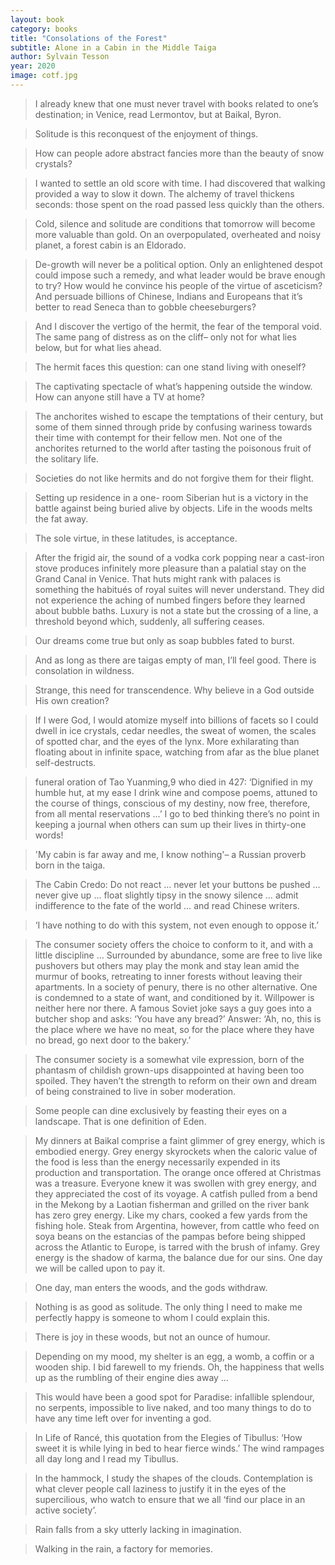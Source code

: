 ```yaml
---
layout: book
category: books
title: "Consolations of the Forest"
subtitle: Alone in a Cabin in the Middle Taiga
author: Sylvain Tesson
year: 2020
image: cotf.jpg
---
```

> I already knew that one must never travel with books related to one’s destination; in Venice, read Lermontov, but at Baikal, Byron.

> Solitude is this reconquest of the enjoyment of things.

> How can people adore abstract fancies more than the beauty of snow crystals?

> I wanted to settle an old score with time. I had discovered that walking provided a way to slow it down. The alchemy of travel thickens seconds: those spent on the road passed less quickly than the others.

> Cold, silence and solitude are conditions that tomorrow will become more valuable than gold. On an overpopulated, overheated and noisy planet, a forest cabin is an Eldorado.

> De-growth will never be a political option. Only an enlightened despot could impose such a remedy, and what leader would be brave enough to try? How would he convince his people of the virtue of asceticism? And persuade billions of Chinese, Indians and Europeans that it’s better to read Seneca than to gobble cheeseburgers?

> And I discover the vertigo of the hermit, the fear of the temporal void. The same pang of distress as on the cliff– only not for what lies below, but for what lies ahead.

> The hermit faces this question: can one stand living with oneself?

> The captivating spectacle of what’s happening outside the window. How can anyone still have a TV at home?

> The anchorites wished to escape the temptations of their century, but some of them sinned through pride by confusing wariness towards their time with contempt for their fellow men. Not one of the anchorites returned to the world after tasting the poisonous fruit of the solitary life.

> Societies do not like hermits and do not forgive them for their flight.

> Setting up residence in a one- room Siberian hut is a victory in the battle against being buried alive by objects. Life in the woods melts the fat away.

> The sole virtue, in these latitudes, is acceptance.

> After the frigid air, the sound of a vodka cork popping near a cast-iron stove produces infinitely more pleasure than a palatial stay on the Grand Canal in Venice. That huts might rank with palaces is something the habitués of royal suites will never understand. They did not experience the aching of numbed fingers before they learned about bubble baths. Luxury is not a state but the crossing of a line, a threshold beyond which, suddenly, all suffering ceases.

> Our dreams come true but only as soap bubbles fated to burst.

> And as long as there are taigas empty of man, I’ll feel good. There is consolation in wildness.

> Strange, this need for transcendence. Why believe in a God outside His own creation?

> If I were God, I would atomize myself into billions of facets so I could dwell in ice crystals, cedar needles, the sweat of women, the scales of spotted char, and the eyes of the lynx. More exhilarating than floating about in infinite space, watching from afar as the blue planet self-destructs.

> funeral oration of Tao Yuanming,9 who died in 427: ‘Dignified in my humble hut, at my ease I drink wine and compose poems, attuned to the course of things, conscious of my destiny, now free, therefore, from all mental reservations …’ I go to bed thinking there’s no point in keeping a journal when others can sum up their lives in thirty-one words!

> 'My cabin is far away and me, I know nothing'– a Russian proverb born in the taiga.

> The Cabin Credo: Do not react … never let your buttons be pushed … never give up … float slightly tipsy in the snowy silence … admit indifference to the fate of the world … and read Chinese writers.

> ‘I have nothing to do with this system, not even enough to oppose it.’

> The consumer society offers the choice to conform to it, and with a little discipline … Surrounded by abundance, some are free to live like pushovers but others may play the monk and stay lean amid the murmur of books, retreating to inner forests without leaving their apartments. In a society of penury, there is no other alternative. One is condemned to a state of want, and conditioned by it. Willpower is neither here nor there. A famous Soviet joke says a guy goes into a butcher shop and asks: ‘You have any bread?’ Answer: ‘Ah, no, this is the place where we have no meat, so for the place where they have no bread, go next door to the bakery.’

> The consumer society is a somewhat vile expression, born of the phantasm of childish grown-ups disappointed at having been too spoiled. They haven’t the strength to reform on their own and dream of being constrained to live in sober moderation.

> Some people can dine exclusively by feasting their eyes on a landscape. That is one definition of Eden.

> My dinners at Baikal comprise a faint glimmer of grey energy, which is embodied energy. Grey energy skyrockets when the caloric value of the food is less than the energy necessarily expended in its production and transportation. The orange once offered at Christmas was a treasure. Everyone knew it was swollen with grey energy, and they appreciated the cost of its voyage. A catfish pulled from a bend in the Mekong by a Laotian fisherman and grilled on the river bank has zero grey energy. Like my chars, cooked a few yards from the fishing hole. Steak from Argentina, however, from cattle who feed on soya beans on the estancias of the pampas before being shipped across the Atlantic to Europe, is tarred with the brush of infamy. Grey energy is the shadow of karma, the balance due for our sins. One day we will be called upon to pay it.

> One day, man enters the woods, and the gods withdraw.

> Nothing is as good as solitude. The only thing I need to make me perfectly happy is someone to whom I could explain this.

> There is joy in these woods, but not an ounce of humour.

> Depending on my mood, my shelter is an egg, a womb, a coffin or a wooden ship. I bid farewell to my friends. Oh, the happiness that wells up as the rumbling of their engine dies away …

> This would have been a good spot for Paradise: infallible splendour, no serpents, impossible to live naked, and too many things to do to have any time left over for inventing a god.

> In Life of Rancé, this quotation from the Elegies of Tibullus: ‘How sweet it is while lying in bed to hear fierce winds.’ The wind rampages all day long and I read my Tibullus.

> In the hammock, I study the shapes of the clouds. Contemplation is what clever people call laziness to justify it in the eyes of the supercilious, who watch to ensure that we all ‘find our place in an active society’.

> Rain falls from a sky utterly lacking in imagination.

> Walking in the rain, a factory for memories.

